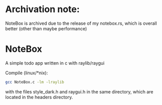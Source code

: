 # Archivation note:
NoteBox is archived due to the release of my notebox.rs, which is overall better (other than maybe performance)
# NoteBox
A simple todo app written in c with raylib/raygui

Compile (linux/*nix):
```bash
gcc NoteBox.c -lm -lraylib
```
with the files style_dark.h and raygui.h in the same directory, which are located in the headers directory.
